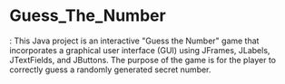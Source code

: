 # Guess_The_Number
: This Java project is an interactive "Guess the Number" game that incorporates a graphical user interface (GUI) using JFrames, JLabels, JTextFields, and JButtons. The purpose of the game is for the player to correctly guess a randomly generated secret number. 
